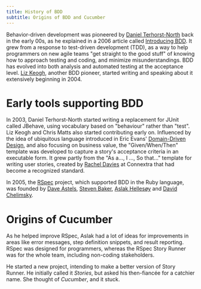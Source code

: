 ```yaml
---
title: History of BDD
subtitle: Origins of BDD and Cucumber
---
```


Behavior-driven development was pioneered by [Daniel Terhorst-North](https://dannorth.net) back in the early 00s, as he explained in a 2006 article called [Introducing BDD](http://dannorth.net/introducing-bdd/). It grew from a response to test-driven development (TDD), as a way to help programmers on new agile teams "get straight to the good stuff" of knowing how to approach testing and coding, and minimize misunderstandings. BDD has evolved into both analysis and automated testing at the acceptance level. [Liz Keogh](https://lizkeogh.com), another BDD pioneer, started writing and speaking about it extensively beginning in 2004.

# Early tools supporting BDD

In 2003, Daniel Terhorst-North started writing a replacement for JUnit called JBehave, using vocabulary based on "behaviour" rather than "test". Liz Keogh and Chris Matts also started contributing early on. Influenced by the idea of ubiquitous language introduced in Eric Evans' [Domain-Driven Design](https://domainlanguage.com/ddd/), and also focusing on business value, the "Given/When/Then" template was developed to capture a story's acceptance criteria in an executable form. It grew partly from the "As a..., I ..., So that..." template for writing user stories, created by [Rachel Davies](http://rachelcdavies.github.io/) at Connextra that had become a recognized standard.  

In 2005, the [RSpec](https://rspec.info/) project, which supported BDD in the Ruby language, was founded by [Dave Astels](http://daveastels.com/), [Steven Baker](https://stevenrbaker.com/), [Aslak Hellesøy](https://twitter.com/aslak_hellesoy) and [David Chelimsky](https://twitter.com/dchelimsky). 

# Origins of Cucumber

As he helped improve RSpec, Aslak had a lot of ideas for improvements in areas like error messages, step definition snippets, and result reporting. RSpec was designed for programmers, whereas the RSpec Story Runner was for the whole team, including non-coding stakeholders. 

He started a new project, intending to make a better version of Story Runner. He initially called it _Stories_, but asked his then-fiancée for a catchier name. She thought of _Cucumber_, and it stuck.
